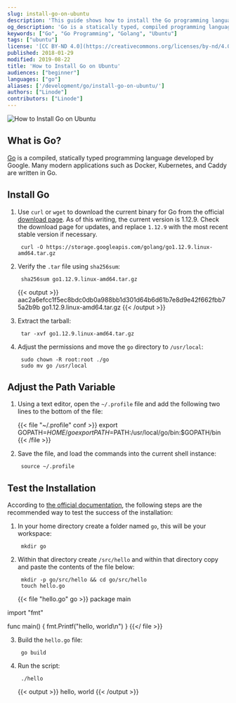 ```yaml
---
slug: install-go-on-ubuntu
description: 'This guide shows how to install the Go programming language on Ubuntu.'
og_description: 'Go is a statically typed, compiled programming language developed by Google. This guide will show you how to install Go on Ubuntu.'
keywords: ["Go", "Go Programming", "Golang", "Ubuntu"]
tags: ["ubuntu"]
license: '[CC BY-ND 4.0](https://creativecommons.org/licenses/by-nd/4.0)'
published: 2018-01-29
modified: 2019-08-22
title: 'How to Install Go on Ubuntu'
audiences: ["beginner"]
languages: ["go"]
aliases: ['/development/go/install-go-on-ubuntu/']
authors: ["Linode"]
contributors: ["Linode"]
---
```


![How to Install Go on Ubuntu](install-go-ubuntu-title.jpg "How to Install Go on Ubuntu")

## What is Go?

[Go](https://golang.org/) is a compiled, statically typed programming language developed by Google. Many modern applications such as Docker, Kubernetes, and Caddy are written in Go.

## Install Go

1. Use `curl` or `wget` to download the current binary for Go from the official [download page](https://golang.org/dl/). As of this writing, the current version is 1.12.9. Check the download page for updates, and replace `1.12.9` with the most recent stable version if necessary.

        curl -O https://storage.googleapis.com/golang/go1.12.9.linux-amd64.tar.gz

2. Verify the `.tar` file using `sha256sum`:

        sha256sum go1.12.9.linux-amd64.tar.gz

    {{< output >}}
aac2a6efcc1f5ec8bdc0db0a988bb1d301d64b6d61b7e8d9e42f662fbb75a2b9b  go1.12.9.linux-amd64.tar.gz
{{< /output >}}

3. Extract the tarball:

        tar -xvf go1.12.9.linux-amd64.tar.gz

4. Adjust the permissions and move the `go` directory to `/usr/local`:

        sudo chown -R root:root ./go
        sudo mv go /usr/local

## Adjust the Path Variable

1. Using a text editor, open the `~/.profile` file and add the following two lines to the bottom of the file:

    {{< file "~/.profile" conf >}}
export GOPATH=$HOME/go
export PATH=$PATH:/usr/local/go/bin:$GOPATH/bin
{{< /file >}}

2. Save the file, and load the commands into the current shell instance:

        source ~/.profile

## Test the Installation

According to [the official documentation](https://golang.org/doc/install#testing), the following steps are the recommended way to test the success of the installation:

1. In your home directory create a folder named `go`, this will be your workspace:

        mkdir go

2. Within that directory create `/src/hello` and within that directory copy and paste the contents of the file below:

        mkdir -p go/src/hello && cd go/src/hello
        touch hello.go

    {{< file "hello.go" go >}}
package main

import "fmt"

func main() {
    fmt.Printf("hello, world\n")
}
{{</ file >}}

3. Build the `hello.go` file:

        go build

4. Run the script:

        ./hello

    {{< output >}}
hello, world
{{< /output >}}

